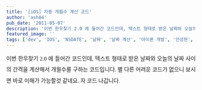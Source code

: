 ```yaml
---
title: '[iOS] 자동 개월수 계산 코드'
author: 'ash84'
pub_date: '2011-05-07'
description: '이번 한우찾기 2.0 에 들어간 코드인데, 텍스트 형태로 받은 날짜와 오늘의 날짜 사이의 간격을 계산해서 개월수를 구하는 코드입니다. 별 다른 어려운 코드가 없으니 보시면 바로 이해가 가능할것 같네요. 자 코드 나갑니다.'
featured_image: ''
tags: ['dev', 'IOS', 'NSDATE', '날짜', '날짜 계산', '아이폰 개발', '안성현', '한우찾기', '한우찾기 어플']
---
```



<div style="text-align: justify; line-height: 2; "><span style="font-family: Dotum; font-size: 13px; line-height: 2; "><span style="font-size: 11pt; ">이번 한우찾기 2.0 에 들어간 코드인데, 텍스트 형태로 받은 날짜와 오늘의 날짜 사이의 간격을 계산해서 개월수를 구하는 코드입니다. 별 다른 어려운 코드가 없으니 보시면 바로 이해가 가능할것 같네요. 자 코드 나갑니다. </span>  
<span style="font-size: 11pt; ">  
</span></span></div><span style="font-size: 11pt; ">  
</span>

<div style="text-align: justify; line-height: 2; "><span style="font-family: Dotum; font-size: 11pt; line-height: 19px; "> </span></div><div style="text-align: justify; line-height: 2; "><span style="font-family: Dotum; font-size: 13px; line-height: 19px; ">  
</span></div><script src="https://gist.github.com/3353910.js"></script>




